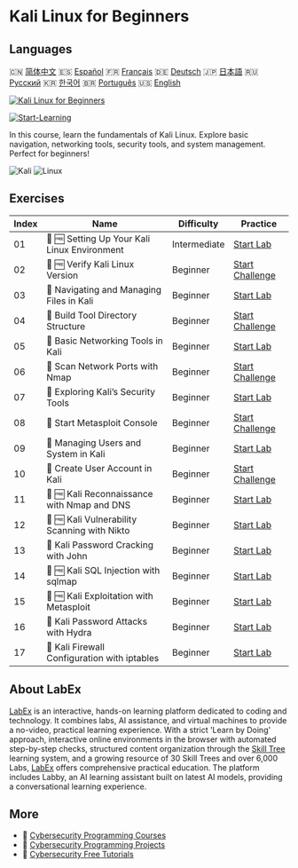 # Kali Linux for Beginners

## Languages

🇨🇳 [简体中文](README_zh.md) 🇪🇸 [Español](README_es.md) 🇫🇷 [Français](README_fr.md) 🇩🇪 [Deutsch](README_de.md) 🇯🇵 [日本語](README_ja.md) 🇷🇺 [Русский](README_ru.md) 🇰🇷 [한국어](README_ko.md) 🇧🇷 [Português](README_pt.md) 🇺🇸 [English](README.md) 

[![Kali Linux for Beginners](https://cover-creator.labex.io/kali-linux-for-beginners.png)](https://labex.io/courses/kali-linux-for-beginners)

[![Start-Learning](https://img.shields.io/badge/Start-Learning-whitesmoke?style=for-the-badge)](https://labex.io/courses/kali-linux-for-beginners)

In this course, learn the fundamentals of Kali Linux. Explore basic navigation, networking tools, security tools, and system management. Perfect for beginners!

![Kali](https://img.shields.io/badge/Kali-whitesmoke?style=for-the-badge&logo=kali)
![Linux](https://img.shields.io/badge/Linux-whitesmoke?style=for-the-badge&logo=linux)


## Exercises

|   Index | Name                                          | Difficulty   | Practice                                                                                                                                            |
|---------|-----------------------------------------------|--------------|-----------------------------------------------------------------------------------------------------------------------------------------------------|
|      01 | 🧩 🆓 Setting Up Your Kali Linux Environment  | Intermediate | <a target='_blank' href='https://labex.io/labs/kali-setting-up-your-kali-linux-environment-552195?course=kali-linux-for-beginners'>Start Lab</a>    |
|      02 | 🎯 🆓 Verify Kali Linux Version               | Beginner     | <a target='_blank' href='https://labex.io/labs/kali-verify-kali-linux-version-552268?course=kali-linux-for-beginners'>Start Challenge</a>           |
|      03 | 🧩  Navigating and Managing Files in Kali     | Beginner     | <a target='_blank' href='https://labex.io/labs/kali-navigating-and-managing-files-in-kali-552194?course=kali-linux-for-beginners'>Start Lab</a>     |
|      04 | 🎯  Build Tool Directory Structure            | Beginner     | <a target='_blank' href='https://labex.io/labs/kali-build-tool-directory-structure-552274?course=kali-linux-for-beginners'>Start Challenge</a>      |
|      05 | 🧩  Basic Networking Tools in Kali            | Beginner     | <a target='_blank' href='https://labex.io/labs/kali-basic-networking-tools-in-kali-552191?course=kali-linux-for-beginners'>Start Lab</a>            |
|      06 | 🎯  Scan Network Ports with Nmap              | Beginner     | <a target='_blank' href='https://labex.io/labs/kali-scan-network-ports-with-nmap-552280?course=kali-linux-for-beginners'>Start Challenge</a>        |
|      07 | 🧩  Exploring Kali’s Security Tools           | Beginner     | <a target='_blank' href='https://labex.io/labs/kali-exploring-kali-s-security-tools-552192?course=kali-linux-for-beginners'>Start Lab</a>           |
|      08 | 🎯  Start Metasploit Console                  | Beginner     | <a target='_blank' href='https://labex.io/labs/kali-start-metasploit-console-552287?course=kali-linux-for-beginners'>Start Challenge</a>            |
|      09 | 🧩  Managing Users and System in Kali         | Beginner     | <a target='_blank' href='https://labex.io/labs/kali-managing-users-and-system-in-kali-552193?course=kali-linux-for-beginners'>Start Lab</a>         |
|      10 | 🎯  Create User Account in Kali               | Beginner     | <a target='_blank' href='https://labex.io/labs/kali-create-user-account-in-kali-552291?course=kali-linux-for-beginners'>Start Challenge</a>         |
|      11 | 🧩 🆓 Kali Reconnaissance with Nmap and DNS   | Beginner     | <a target='_blank' href='https://labex.io/labs/kali-kali-reconnaissance-with-nmap-and-dns-552298?course=kali-linux-for-beginners'>Start Lab</a>     |
|      12 | 🧩 🆓 Kali Vulnerability Scanning with Nikto  | Beginner     | <a target='_blank' href='https://labex.io/labs/kali-kali-vulnerability-scanning-with-nikto-552301?course=kali-linux-for-beginners'>Start Lab</a>    |
|      13 | 🧩  Kali Password Cracking with John          | Beginner     | <a target='_blank' href='https://labex.io/labs/kali-kali-password-cracking-with-john-552297?course=kali-linux-for-beginners'>Start Lab</a>          |
|      14 | 🧩 🆓 Kali SQL Injection with sqlmap          | Beginner     | <a target='_blank' href='https://labex.io/labs/kali-kali-sql-injection-with-sqlmap-552300?course=kali-linux-for-beginners'>Start Lab</a>            |
|      15 | 🧩 🆓 Kali Exploitation with Metasploit       | Beginner     | <a target='_blank' href='https://labex.io/labs/kali-kali-exploitation-with-metasploit-552293?course=kali-linux-for-beginners'>Start Lab</a>         |
|      16 | 🧩  Kali Password Attacks with Hydra          | Beginner     | <a target='_blank' href='https://labex.io/labs/kali-kali-password-attacks-with-hydra-552296?course=kali-linux-for-beginners'>Start Lab</a>          |
|      17 | 🧩  Kali Firewall Configuration with iptables | Beginner     | <a target='_blank' href='https://labex.io/labs/kali-kali-firewall-configuration-with-iptables-552294?course=kali-linux-for-beginners'>Start Lab</a> |

## About LabEx

[LabEx](https://labex.io) is an interactive, hands-on learning platform dedicated to coding and technology. It combines labs, AI assistance, and virtual machines to provide a no-video, practical learning experience. With a strict 'Learn by Doing' approach, interactive online environments in the browser with automated step-by-step checks, structured content organization through the [Skill Tree](https://labex.io/learn) learning system, and a growing resource of 30 Skill Trees and over 6,000 Labs, [LabEx](https://labex.io) offers comprehensive practical education. The platform includes Labby, an AI learning assistant built on latest AI models, providing a conversational learning experience.

## More

- 🔗 [Cybersecurity Programming Courses](https://github.com/labex-labs/awesome-programming-courses)
- 🔗 [Cybersecurity Programming Projects](https://github.com/labex-labs/awesome-programming-projects)
- 🔗 [Cybersecurity Free Tutorials](https://github.com/labex-labs/cybersecurity-free-tutorials)

